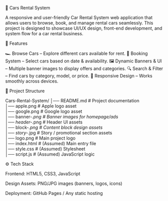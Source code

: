 🚗 Cars Rental System

A responsive and user-friendly Car Rental System web application that allows users to browse, book, and manage rental cars seamlessly. This project is designed to showcase UI/UX design, front-end development, and system flow for a car rental business.

📌 Features

🏎️ Browse Cars – Explore different cars available for rent.
📅 Booking System – Select cars based on date & availability.
🖼️ Dynamic Banners & UI – Multiple banner images to display offers and categories.
🔍 Search & Filter – Find cars by category, model, or price.
📱 Responsive Design – Works smoothly across devices.

📂 Project Structure

Cars-Rental-System/
│── README.md              # Project documentation  
│── apple.png              # Apple logo asset  
│── google.png             # Google logo asset  
│── banner-*.png           # Banner images for homepage/ads  
│── header-*.png           # Header UI assets  
│── block-*.png            # Content block design assets  
│── story-*.jpg            # Story / promotional section assets  
│── logo.png               # Main project logo  
│── index.html             # (Assumed) Main entry file  
│── style.css              # (Assumed) Stylesheet  
│── script.js              # (Assumed) JavaScript logic  

⚙️ Tech Stack

Frontend: HTML5, CSS3, JavaScript

Design Assets: PNG/JPG images (banners, logos, icons)

Deployment: GitHub Pages / Any static hosting

